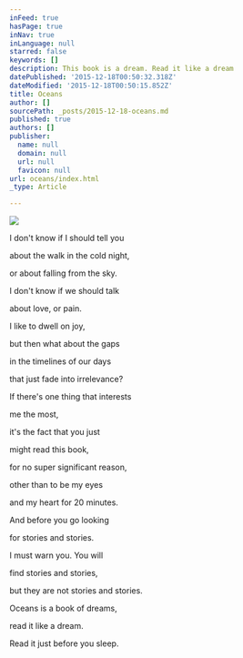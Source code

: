 ```yaml
---
inFeed: true
hasPage: true
inNav: true
inLanguage: null
starred: false
keywords: []
description: This book is a dream. Read it like a dream
datePublished: '2015-12-18T00:50:32.318Z'
dateModified: '2015-12-18T00:50:15.852Z'
title: Oceans
author: []
sourcePath: _posts/2015-12-18-oceans.md
published: true
authors: []
publisher:
  name: null
  domain: null
  url: null
  favicon: null
url: oceans/index.html
_type: Article

---
```

![](https://the-grid-user-content.s3-us-west-2.amazonaws.com/832531d7-377d-47a8-b832-3701af9d13c9.jpg)

I don't know if I should tell you

about the walk in the cold night,

or about falling from the sky.

I don't know if we should talk

about love, or pain.

I like to dwell on joy,

but then what about the gaps

in the timelines of our days

that just fade into irrelevance?

If there's one thing that interests

me the most,

it's the fact that you just

might read this book,

for no super significant reason,

other than to be my eyes

and my heart for 20 minutes.

And before you go looking

for stories and stories.

I must warn you. You will

find stories and stories,

but they are not stories and stories.

Oceans is a book of dreams,

read it like a dream.

Read it just before you sleep.